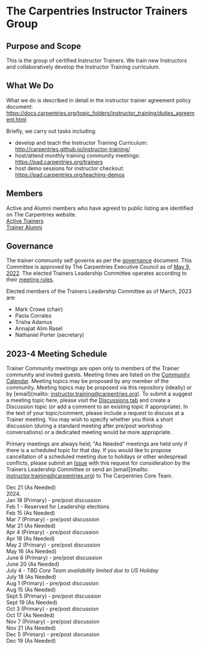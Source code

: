 # The Carpentries Instructor Trainers Group

## Purpose and Scope

This is the group of certified Instructor Trainers. We train new Instructors and collaboratively develop the Instructor Training curriculum.

## What We Do
What we do is described in detail in the instructor trainer agreement policy document: https://docs.carpentries.org/topic_folders/instructor_training/duties_agreement.html

Briefly, we carry out tasks including:
- develop and teach the Instructor Training Curriculum: http://carpentries.github.io/instructor-training/
- host/attend monthly training community meetings: https://pad.carpentries.org/trainers
- host demo sessions for instructor checkout: https://pad.carpentries.org/teaching-demos

## Members
Active and Alumni members who have agreed to public listing are identified on The Carpentries website.  
[Active Trainers](https://carpentries.org/trainers/)  
[Trainer Alumni](https://carpentries.org/trainer_alumni/)

## Governance

The trainer community self governs as per the [governance](governance.md) document. This Committee is approved by The Carpentries Executive Council as of [May 9, 2022](https://github.com/carpentries/executive-council-info/blob/main/minutes/2022/EC-minutes-2022-05-09-Q2.md).
The elected Trainers Leadership Committee operates according to their [meeting rules](policy/leader_meeting_rules.md).

Elected members of the Trainers Leadership Committee as of March, 2023 are:
- Mark Crowe (chair)
- Paola Corrales
- Trisha Adamus
- Annajiat Alim Rasel
- Nathaniel Porter (secretary)


## 2023-4 Meeting Schedule

Trainer Community meetings are open only to members of the Trainer community and invited guests. Meeting times are listed on the [Community Calendar](https://carpentries.org/community/#community-events). 
Meeting topics may be proposed by any member of the community. Meeting topics may be proposed via this repository (ideally) or by [email](mailto: instructor.training@carpentries.org). 
To submit a suggest a meeting topic here, please visit the [Discussions tab](https://github.com/carpentries/trainers/discussions) and 
create a Discussion topic (or add a comment to an existing topic if appropriate). 
In the text of your topic/comment, please include a request to discuss at a Trainer meeting. You may wish to specify whether you 
think a short discussion (during a standard meeting after pre/post workshop conversations) or a dedicated meeting would be more appropriate. 
  
Primary meetings are always held; "As Needed" meetings are held only if there is a scheduled topic for that day. 
If you would like to propose cancellation of a scheduled meeting due to holidays or other widespread conflicts, please submit an [Issue](https://github.com/carpentries/trainers/issues) 
with this request for consideration by the Trainers Leadership Committee or send an [email](mailto: instructor.training@carpentries.org) to The Carpentries Core Team.

Dec 21 (As Needed)  
2024.   
Jan 18 (Primary) - pre/post discussion   
Feb 1 - Reserved for Leadership elections    
Feb 15 (As Needed)   
Mar 7 (Primary) - pre/post discussion  
Mar 21 (As Needed)  
Apr 4 (Primary) - pre/post discussion  
Apr 18 (As Needed)  
May 2 (Primary) - pre/post discussion  
May 16 (As Needed)  
June 6 (Primary) - pre/post discussion  
June 20 (As Needed)  
July 4 - TBD *Core Team availability limited due to US Holiday*  
July 18 (As Needed)  
Aug 1 (Primary) - pre/post discussion  
Aug 15 (As Needed)  
Sept 5 (Primary) - pre/post discussion  
Sept 19 (As Needed)  
Oct 3 (Primary) - pre/post discussion  
Oct 17 (As Needed)  
Nov 7 (Primary) - pre/post discussion  
Nov 21 (As Needed)  
Dec 5 (Primary) - pre/post discussion  
Dec 19 (As Needed)  



